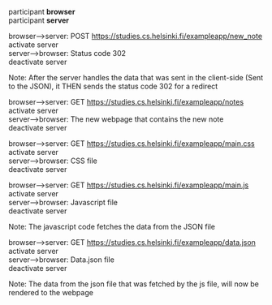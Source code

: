 participant <b>browser</b> <br>
participant <b>server</b> <br>

browser-->server: POST https://studies.cs.helsinki.fi/exampleapp/new_note <br>
activate server <br>
server-->browser: Status code 302 <br>
deactivate server <br>

Note: After the server handles the data that was sent in the client-side (Sent to the JSON), it THEN sends the status code 302 for a redirect <br>

browser-->server: GET https://studies.cs.helsinki.fi/exampleapp/notes <br>
activate server <br>
server-->browser: The new webpage that contains the new note <br>
deactivate server <br>

browser-->server: GET https://studies.cs.helsinki.fi/exampleapp/main.css <br>
activate server <br>
server-->browser: CSS file <br>
deactivate server <br>

browser-->server: GET https://studies.cs.helsinki.fi/exampleapp/main.js <br> 
activate server <br>
server-->browser: Javascript file <br>
deactivate server <br>

Note: The javascript code fetches the data from the JSON file <br>

browser-->server: GET https://studies.cs.helsinki.fi/exampleapp/data.json <br>
activate server <br>
server-->browser: Data.json file <br>
deactivate server <br>

Note: The data from the json file that was fetched by the js file, will now be rendered to the webpage